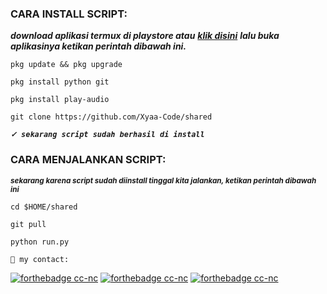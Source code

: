 
<h3 align="left">CARA INSTALL SCRIPT:</h3>

***download aplikasi termux di playstore atau*** ***<a href="https://f-droid.org/en/packages/com.termux/">klik disini</a>*** ***lalu buka aplikasinya ketikan perintah dibawah ini.***


```pkg update && pkg upgrade```

```pkg install python git```

```pkg install play-audio```

```git clone https://github.com/Xyaa-Code/shared```

***```✓ sekarang script sudah berhasil di install```***

<h3 align="left">CARA MENJALANKAN SCRIPT:</h3>

<sub>***sekarang karena script sudah diinstall tinggal kita jalankan, ketikan perintah dibawah ini***</sub>

```cd $HOME/shared```      

```git pull```

```python run.py```


```👥 my contact:```

[![forthebadge cc-nc](https://img.shields.io/badge/WhatsApp-25D366?style=for-the-badge&logo=whatsapp&logoColor=white)](https://wa.me/+16143244921)
[![forthebadge cc-nc](https://img.shields.io/badge/Facebook-1877F2?style=for-the-badge&logo=facebook&logoColor=white)](https://www.facebook.com/Aditya.putraXD991)
[![forthebadge cc-nc](https://img.shields.io/badge/Instagram-%23E4405F.svg?style=for-the-badge&logo=Instagram&logoColor=white)](https://www.instagram.com/Xyaa_Codename)
